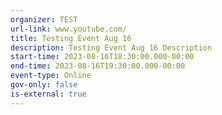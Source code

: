 ```yaml
---
organizer: TEST
url-link: www.youtube.com/
title: Testing Event Aug 16
description: Testing Event Aug 16 Description
start-time: 2023-08-16T18:30:00.000-00:00
end-time: 2023-08-16T19:30:00.000-00:00
event-type: Online
gov-only: false
is-external: true
---
```

